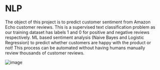 # NLP
The object of this project is to predict customer sentiment from Amazon Echo customer reviews.
This is a supervised text classification problem as our training dataset has labels 1 and 0 for positive and negative reviews respectively.
ML based sentiment analysis (Naive Bayes and Logistic Regression) to predict whether customers are happy with the product or not!
This process can be automated without having humans manually review thousands of customer reviews.

![image](https://user-images.githubusercontent.com/32921500/166612703-0a711fe1-2cbd-4d62-84e2-8d27daba8982.png)
